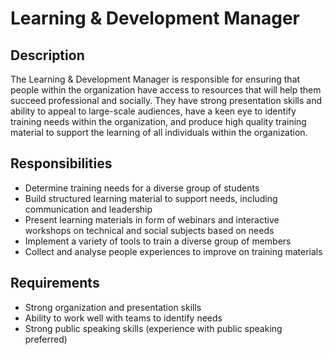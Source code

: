# Learning & Development Manager

## Description

The Learning & Development Manager is responsible for ensuring that people within the organization have access to resources that will help them succeed professional and socially. They have strong presentation skills and ability to appeal to large-scale audiences, have a keen eye to identify training needs within the organization, and produce high quality training material to support the learning of all individuals within the organization.

## Responsibilities

* Determine training needs for a diverse group of students
* Build structured learning material to support needs, including communication and leadership
* Present learning materials in form of webinars and interactive workshops on technical and social subjects based on needs
* Implement a variety of tools to train a diverse group of members
* Collect and analyse people experiences to improve on training materials

## Requirements

* Strong organization and presentation skills
* Ability to work well with teams to identify needs
* Strong public speaking skills \(experience with public speaking preferred\)

